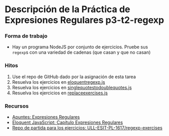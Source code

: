 # Descripción de la Práctica de Expresiones Regulares p3-t2-regexp

### Forma de trabajo

* Hay un programa NodeJS por conjunto de ejercicios.  Pruebe sus `regexp`s con una variedad de cadenas (que casan y que no casan) 

### Hitos

1. Use el repo de GitHub dado por la asignación de esta tarea 
2. Resuelva los ejercicios en [eloquentregexp.js](https://github.com/ULL-ESIT-PL-1617/regexp-exercises/blob/master/eloquentregexp.js)
3. Resuelva los ejercicios en [singlequotestodoublequotes.js](https://github.com/ULL-ESIT-PL-1617/regexp-exercises/blob/master/singlequotestodoublequotes.js)
4. Resuelva los ejercicios en [replaceexercises.js](https://github.com/ULL-ESIT-PL-1617/regexp-exercises/blob/master/replaceexercises.js)


### Recursos

* [Apuntes: Expresiones Regulares](https://casianorodriguezleon.gitbooks.io/ull-esit-1617/content/apuntes/regexp/)
* [Eloquent JavaScript: Capítulo Expresiones Regulares](http://eloquentjavascript.net/09_regexp.html)
* [Repo de partida para los ejercicios: ULL-ESIT-PL-1617/regexp-exercises](https://github.com/ULL-ESIT-PL-1617/regexp-exercises)

